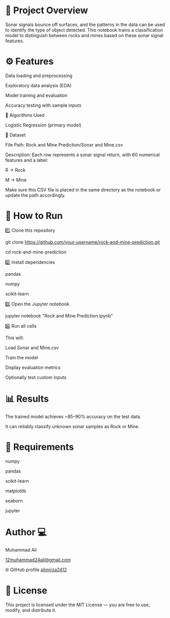 # 📘 Project Overview

Sonar signals bounce off surfaces, and the patterns in the data can be used to identify the type of object detected.
This notebook trains a classification model to distinguish between rocks and mines based on these sonar signal features.

# ⚙️ Features

Data loading and preprocessing

Exploratory data analysis (EDA)

Model training and evaluation

Accuracy testing with sample inputs

🧠 Algorithms Used

Logistic Regression (primary model)

📂 Dataset

File Path: Rock and Mine Prediction/Sonar and Mine.csv

Description: Each row represents a sonar signal return, with 60 numerical features and a label:

R → Rock

M → Mine

Make sure this CSV file is placed in the same directory as the notebook or update the path accordingly.


# 🚀 How to Run

1️⃣ Clone this repository

git clone https://github.com/your-username/rock-and-mine-prediction.git

cd rock-and-mine-prediction

2️⃣ Install dependencies

pandas

numpy

scikit-learn

3️⃣ Open the Jupyter notebook

jupyter notebook "Rock and Mine Prediction.ipynb"

4️⃣ Run all cells

This will:

Load Sonar and Mine.csv

Train the model

Display evaluation metrics

Optionally test custom inputs

# 📊 Results

The trained model achieves ~85–90% accuracy on the test data.

It can reliably classify unknown sonar samples as Rock or Mine.

# 🧾 Requirements

numpy

pandas

scikit-learn

matplotlib

seaborn

jupyter

# Author 💻

Muhammad Ali

12muhammad24ali@gmail.com

🌐 GitHub profile [alimirza2412](https://github.com/alimirza2412)

# 📜 License

This project is licensed under the MIT License — you are free to use, modify, and distribute it.
